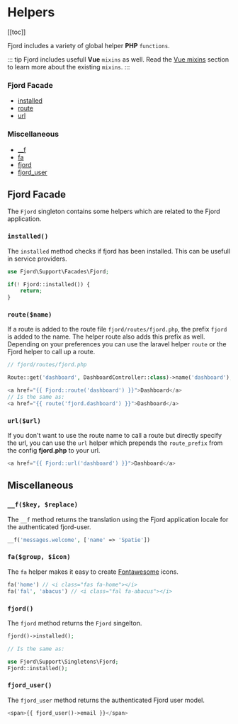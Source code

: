 # Helpers

[[toc]]

Fjord includes a variety of global helper **PHP** `functions`.

::: tip
Fjord includes usefull **Vue** `mixins` as well. Read the [Vue mixins](/docs/frontend/vue#mixins) section to learn more about the existing `mixins`.
:::

### Fjord Facade

-   [installed](#method-php-fjord-installed)
-   [route](#method-php-fjord-route)
-   [url](#method-php-fjord-url)

### Miscellaneous

-   [\_\_f](#method-php-f)
-   [fa](#method-php-fa)
-   [fjord](#method-fjord)
-   [fjord_user](#method-php-fjord_user)

## Fjord Facade

The `Fjord` singleton contains some helpers which are related to the Fjord application.

<a name="method-php-fjord-installed"></a>

### `installed()`

The `installed` method checks if fjord has been installed. This can be usefull in service providers.

```php
use Fjord\Support\Facades\Fjord;

if(! Fjord::installed()) {
    return;
}
```

<a name="method-php-fjord-route"></a>

### `route($name)`

If a route is added to the route file `fjord/routes/fjord.php`, the prefix `fjord` is added to the name. The helper route also adds this prefix as well. Depending on your preferences you can use the laravel helper `route` or the Fjord helper to call up a route.

```php
// fjord/routes/fjord.php

Route::get('dashboard', DashboardController::class)->name('dashboard');
```

```php
<a href="{{ Fjord::route('dashboard') }}">Dashboard</a>
// Is the same as:
<a href="{{ route('fjord.dashboard') }}">Dashboard</a>
```

<a name="method-php-fjord-url"></a>

### `url($url)`

If you don't want to use the route name to call a route but directly specify the url, you can use the `url` helper which prepends the `route_prefix` from the config **fjord.php** to your url.

```php
<a href="{{ Fjord::url('dashboard') }}">Dashboard</a>
```

## Miscellaneous

<a name="method-php-f"></a>

### `__f($key, $replace)`

The `__f` method returns the translation using the Fjord application locale for the authenticated fjord-user.

```php
__f('messages.welcome', ['name' => 'Spatie'])
```

<a name="method-php-fa"></a>

### `fa($group, $icon)`

The `fa` helper makes it easy to create [Fontawesome](https://fontawesome.com/icons?d=gallery) icons.

```php
fa('home') // <i class="fas fa-home"></i>
fa('fal', 'abacus') // <i class="fal fa-abacus"></i>
```

<a name="method-php-fjord"></a>

### `fjord()`

The `fjord` method returns the `Fjord` singelton.

```php
fjord()->installed();

// Is the same as:

use Fjord\Support\Singletons\Fjord;
Fjord::installed();
```

<a name="method-php-fjord_user"></a>

### `fjord_user()`

The `fjord_user` method returns the authenticated Fjord user model.

```php
<span>{{ fjord_user()->email }}</span>
```
